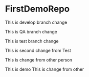 # FirstDemoRepo

This is develop branch change

This is QA branch change

This is test branch change

This is second change from Test

This is change from other person

This is demo
This is change from other
